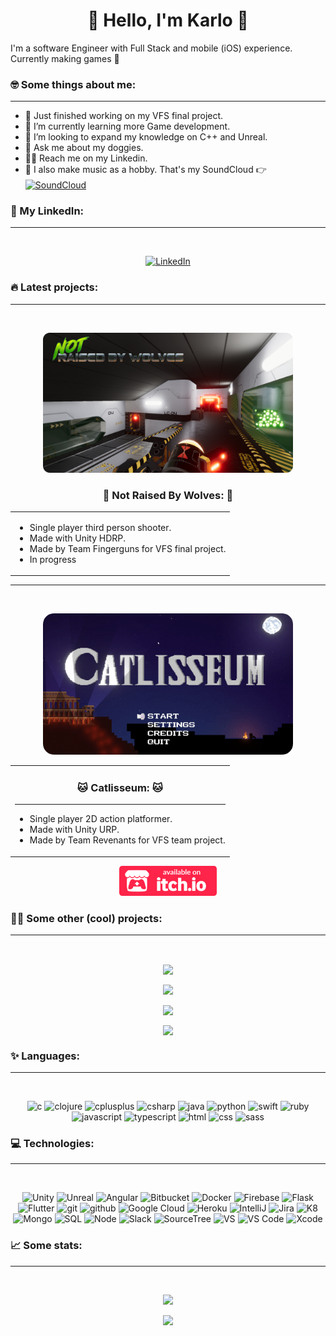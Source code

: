 <h1 align="center">🌚 Hello, I'm Karlo 🌝</h1>

I'm a software Engineer with Full Stack and mobile (iOS) experience. <br> Currently making games 👾

### 🤓 Some things about me:
---

- 🦾 Just finished working on my VFS final project.
- 🌱 I’m currently learning more Game development.
- 🔮 I’m looking to expand my knowledge on C++ and Unreal.
- 🐶 Ask me about my doggies.
- 🐱‍👓 Reach me on my Linkedin.
- 🎹 I also make music as a hobby. That's my SoundCloud 👉 <a target="_blank" href="https://soundcloud.com/dr-kalavera">
  <img align="center" alt="SoundCloud" width="22px"
    src="https://cdn-icons-png.flaticon.com/512/145/145809.png" />
</a>

### 🤵 My LinkedIn:
---

<br>
<p align="center">
  <a target="_blank" href="https://www.linkedin.com/in/jose-karlo-hurtado-corona-078850bb">
    <img alt="LinkedIn" width="48px"
      src="https://img.icons8.com/external-justicon-lineal-color-justicon/64/000000/external-linkedin-social-media-justicon-lineal-color-justicon.png" />
  </a>
</p>

### 🔥 Latest projects:
---

<br>
<p align="center">
  <a target="_blank" href="">
    <img alt="NRBW" width="400px" src="assets/NRBWTitle.png" />
  </a>
</p>

<h3 align="center"> 🐺 Not Raised By Wolves: 🐺 </h3>
<p  align="center">
  <table align="center" border="0px">
    <tr>
      <td>    
        <ul>
          <li>Single player third person shooter.</li>
          <li>Made with Unity HDRP.</li>
          <li>Made by Team Fingerguns for VFS final project.</li>
          <li>In progress</li>
        </ul>  
      </td>
    </tr>
  </table>
</p>
<!-- 
<p align="center">
  <a target="_blank" href="https://drkalavera.itch.io/catlisseum">
    <img alt="Itch.io" height="48px"
      src="assets/badge-color.svg" />
  </a>
</p>
-->

---

<br>
<p align="center">
  <a target="_blank" href="https://drkalavera.itch.io/catlisseum">
    <img alt="Catlisseum" width="400px"
      src="assets/CatlisseumTitle.png" />
  </a>
</p>

<p  align="center">
  <table align="center" style="border:0px solid black">
    <tr>
      <td>    
        <h3 align="center"> 🐱 Catlisseum: 🐱  </h3>
        <hr>
        <ul>
          <li>Single player 2D action platformer.</li>
          <li>Made with Unity URP.</li>
          <li>Made by Team Revenants for VFS team project.</li>
        </ul>  
      </td>
    </tr>
  </table>
</p>
<p align="center">
  <a target="_blank" href="https://drkalavera.itch.io/catlisseum">
    <img alt="Itch.io" height="48px"
      src="assets/badge-color.svg" />
  </a>
</p>

### 🐱‍💻 Some other (cool) projects:
---

<br>

<p align="center">
  <a href="https://github.com/karloconk/luckyCookie">
    <img align="center"
      src="https://github-readme-stats.vercel.app/api/pin/?username=karloconk&repo=luckyCookie&theme=buefy " />
  </a>
</p>

<p align="center">
  <a href="https://github.com/karloconk/Tora">
    <img align="center"
      src="https://github-readme-stats.vercel.app/api/pin/?username=karloconk&repo=Tora&theme=buefy " />
  </a>
</p>

<p align="center">
  <a href="https://github.com/karloconk/werewolves_and_wanderers">
    <img align="center"
      src="https://github-readme-stats.vercel.app/api/pin/?username=karloconk&repo=werewolves_and_wanderers&theme=buefy " />
  </a>
</p>

<p align="center">
  <a href="https://github.com/karloconk/Angry-Key">
    <img align="center"
      src="https://github-readme-stats.vercel.app/api/pin/?username=karloconk&repo=Angry-Key&theme=buefy " />
  </a>
</p>

### ✨ Languages:
---
<br>
<p align="center">
  <img alt="c" width="24px" src="https://cdn.jsdelivr.net/gh/devicons/devicon/icons/c/c-original.svg" />
  <img alt="clojure" width="24px"
    src="https://cdn.jsdelivr.net/gh/devicons/devicon/icons/clojure/clojure-original.svg" />
  <img alt="cplusplus" width="24px"
    src="https://cdn.jsdelivr.net/gh/devicons/devicon/icons/cplusplus/cplusplus-original.svg" />
  <img alt="csharp" width="24px" src="https://cdn.jsdelivr.net/gh/devicons/devicon/icons/csharp/csharp-original.svg" />
  <img alt="java" width="24px"
    src="https://cdn.jsdelivr.net/gh/devicons/devicon/icons/java/java-original-wordmark.svg" />
  <img alt="python" width="24px"
    src="https://cdn.jsdelivr.net/gh/devicons/devicon/icons/python/python-original-wordmark.svg" />
  <img alt="swift" width="24px" src="https://cdn.jsdelivr.net/gh/devicons/devicon/icons/swift/swift-original.svg" />
  <img alt="ruby" width="24px" src="https://cdn.jsdelivr.net/gh/devicons/devicon/icons/ruby/ruby-plain.svg" />
  <img alt="javascript" width="24px"
    src="https://cdn.jsdelivr.net/gh/devicons/devicon/icons/javascript/javascript-original.svg" />
  <img alt="typescript" width="24px"
    src="https://cdn.jsdelivr.net/gh/devicons/devicon/icons/typescript/typescript-original.svg" />
  <img alt="html" width="24px" src="https://cdn.jsdelivr.net/gh/devicons/devicon/icons/html5/html5-original.svg" />
  <img alt="css" width="24px" src="https://cdn.jsdelivr.net/gh/devicons/devicon/icons/css3/css3-plain.svg" />
  <img alt="sass" width="24px" src="https://cdn.jsdelivr.net/gh/devicons/devicon/icons/sass/sass-original.svg" />

</p>

### 💻 Technologies:
---
<br>
<p align="center">

  <img alt="Unity" width="24px" src="https://cdn.jsdelivr.net/gh/devicons/devicon/icons/unity/unity-original.svg" />
  <img alt="Unreal" width="24px" src="https://img.icons8.com/ios-filled/50/000000/unreal-engine.png" />
  <img alt="Angular" width="24px"
    src="https://cdn.jsdelivr.net/gh/devicons/devicon/icons/angularjs/angularjs-original.svg" />
  <img alt="Bitbucket" width="24px"
    src="https://cdn.jsdelivr.net/gh/devicons/devicon/icons/bitbucket/bitbucket-original-wordmark.svg" />
  <img alt="Docker" width="24px"
    src="https://cdn.jsdelivr.net/gh/devicons/devicon/icons/docker/docker-original-wordmark.svg" />
  <img alt="Firebase" width="24px"
    src="https://cdn.jsdelivr.net/gh/devicons/devicon/icons/firebase/firebase-plain-wordmark.svg" />
  <img alt="Flask" width="24px" src="https://cdn.jsdelivr.net/gh/devicons/devicon/icons/flask/flask-original.svg" />
  <img alt="Flutter" width="24px"
    src="https://cdn.jsdelivr.net/gh/devicons/devicon/icons/flutter/flutter-original.svg" />
  <img alt="git" width="24px" src="https://cdn.jsdelivr.net/gh/devicons/devicon/icons/git/git-plain-wordmark.svg" />
  <img alt="github" width="24px"
    src="https://cdn.jsdelivr.net/gh/devicons/devicon/icons/github/github-original-wordmark.svg" />
  <img alt="Google Cloud" width="24px"
    src="https://cdn.jsdelivr.net/gh/devicons/devicon/icons/googlecloud/googlecloud-original-wordmark.svg" />
  <img alt="Heroku" width="24px"
    src="https://cdn.jsdelivr.net/gh/devicons/devicon/icons/heroku/heroku-original-wordmark.svg" />
  <img alt="IntelliJ" width="24px"
    src="https://cdn.jsdelivr.net/gh/devicons/devicon/icons/intellij/intellij-original-wordmark.svg" />
  <img alt="Jira" width="24px"
    src="https://cdn.jsdelivr.net/gh/devicons/devicon/icons/jira/jira-original-wordmark.svg" />
  <img alt="K8" width="24px"
    src="https://cdn.jsdelivr.net/gh/devicons/devicon/icons/kubernetes/kubernetes-plain-wordmark.svg" />
  <img alt="Mongo" width="24px"
    src="https://cdn.jsdelivr.net/gh/devicons/devicon/icons/mongodb/mongodb-original-wordmark.svg" />
  <img alt="SQL" width="24px"
    src="https://cdn.jsdelivr.net/gh/devicons/devicon/icons/mysql/mysql-original-wordmark.svg" />
  <img alt="Node" width="24px"
    src="https://cdn.jsdelivr.net/gh/devicons/devicon/icons/nodejs/nodejs-original-wordmark.svg" />
  <img alt="Slack" width="24px" src="https://cdn.jsdelivr.net/gh/devicons/devicon/icons/slack/slack-original.svg" />
  <img alt="SourceTree" width="24px"
    src="https://cdn.jsdelivr.net/gh/devicons/devicon/icons/sourcetree/sourcetree-original.svg" />
  <img alt="VS" width="24px"
    src="https://cdn.jsdelivr.net/gh/devicons/devicon/icons/visualstudio/visualstudio-plain.svg" />
  <img alt="VS Code" width="24px" src="https://cdn.jsdelivr.net/gh/devicons/devicon/icons/vscode/vscode-original.svg" />
  <img alt="Xcode" width="24px"
    src="https://developer.apple.com/design/human-interface-guidelines/macos/images/app-icon-realistic-materials.png" />
</p>

### 📈 Some stats:
---
<br>
<p align="center">
  <img width="400px"
    src="https://github-readme-stats.vercel.app/api/top-langs/?username=karloconk&layout=compact&theme=buefy " />
</p>
<p align="center">
  <img width="400px"
    src="https://github-readme-stats.vercel.app/api?username=karloconk&theme=buefy &show_icons=true" />
</p>

